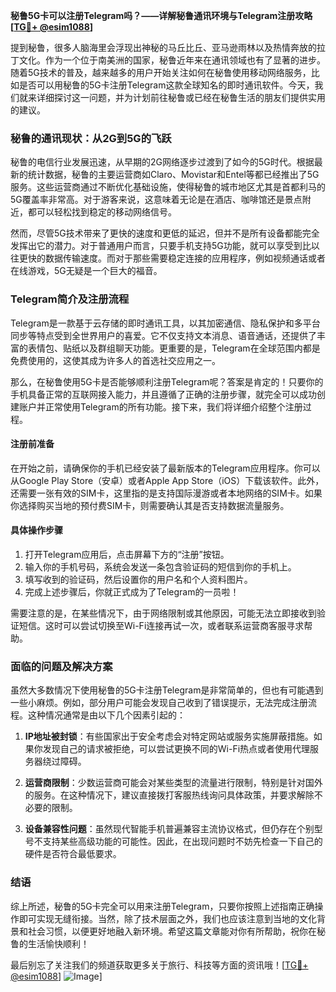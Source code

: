 **秘鲁5G卡可以注册Telegram吗？——详解秘鲁通讯环境与Telegram注册攻略[[TG💪+ @esim1088](https://t.me/s/esim1088)]**

提到秘鲁，很多人脑海里会浮现出神秘的马丘比丘、亚马逊雨林以及热情奔放的拉丁文化。作为一个位于南美洲的国家，秘鲁近年来在通讯领域也有了显著的进步。随着5G技术的普及，越来越多的用户开始关注如何在秘鲁使用移动网络服务，比如是否可以用秘鲁的5G卡注册Telegram这款全球知名的即时通讯软件。今天，我们就来详细探讨这一问题，并为计划前往秘鲁或已经在秘鲁生活的朋友们提供实用的建议。

### 秘鲁的通讯现状：从2G到5G的飞跃

秘鲁的电信行业发展迅速，从早期的2G网络逐步过渡到了如今的5G时代。根据最新的统计数据，秘鲁的主要运营商如Claro、Movistar和Entel等都已经推出了5G服务。这些运营商通过不断优化基础设施，使得秘鲁的城市地区尤其是首都利马的5G覆盖率非常高。对于游客来说，这意味着无论是在酒店、咖啡馆还是景点附近，都可以轻松找到稳定的移动网络信号。

然而，尽管5G技术带来了更快的速度和更低的延迟，但并不是所有设备都能完全发挥出它的潜力。对于普通用户而言，只要手机支持5G功能，就可以享受到比以往更快的数据传输速度。而对于那些需要稳定连接的应用程序，例如视频通话或者在线游戏，5G无疑是一个巨大的福音。

### Telegram简介及注册流程

Telegram是一款基于云存储的即时通讯工具，以其加密通信、隐私保护和多平台同步等特点受到全世界用户的喜爱。它不仅支持文本消息、语音通话，还提供了丰富的表情包、贴纸以及群组聊天功能。更重要的是，Telegram在全球范围内都是免费使用的，这使其成为许多人的首选社交应用之一。

那么，在秘鲁使用5G卡是否能够顺利注册Telegram呢？答案是肯定的！只要你的手机具备正常的互联网接入能力，并且遵循了正确的注册步骤，就完全可以成功创建账户并正常使用Telegram的所有功能。接下来，我们将详细介绍整个注册过程。

#### 注册前准备
在开始之前，请确保你的手机已经安装了最新版本的Telegram应用程序。你可以从Google Play Store（安卓）或者Apple App Store（iOS）下载该软件。此外，还需要一张有效的SIM卡，这里指的是支持国际漫游或者本地网络的SIM卡。如果你选择购买当地的预付费SIM卡，则需要确认其是否支持数据流量服务。

#### 具体操作步骤
1. 打开Telegram应用后，点击屏幕下方的“注册”按钮。
2. 输入你的手机号码，系统会发送一条包含验证码的短信到你的手机上。
3. 填写收到的验证码，然后设置你的用户名和个人资料图片。
4. 完成上述步骤后，你就正式成为了Telegram的一员啦！

需要注意的是，在某些情况下，由于网络限制或其他原因，可能无法立即接收到验证短信。这时可以尝试切换至Wi-Fi连接再试一次，或者联系运营商客服寻求帮助。

### 面临的问题及解决方案

虽然大多数情况下使用秘鲁的5G卡注册Telegram是非常简单的，但也有可能遇到一些小麻烦。例如，部分用户可能会发现自己收到了错误提示，无法完成注册流程。这种情况通常是由以下几个因素引起的：

1. **IP地址被封锁**：有些国家出于安全考虑会对特定网站或服务实施屏蔽措施。如果你发现自己的请求被拒绝，可以尝试更换不同的Wi-Fi热点或者使用代理服务器绕过障碍。
   
2. **运营商限制**：少数运营商可能会对某些类型的流量进行限制，特别是针对国外的服务。在这种情况下，建议直接拨打客服热线询问具体政策，并要求解除不必要的限制。

3. **设备兼容性问题**：虽然现代智能手机普遍兼容主流协议格式，但仍存在个别型号不支持某些高级功能的可能性。因此，在出现问题时不妨先检查一下自己的硬件是否符合最低要求。

### 结语

综上所述，秘鲁的5G卡完全可以用来注册Telegram，只要你按照上述指南正确操作即可实现无缝衔接。当然，除了技术层面之外，我们也应该注意到当地的文化背景和社会习惯，以便更好地融入新环境。希望这篇文章能对你有所帮助，祝你在秘鲁的生活愉快顺利！

最后别忘了关注我们的频道获取更多关于旅行、科技等方面的资讯哦！[[TG💪+ @esim1088](https://t.me/s/esim1088)] ![Image](https://i.postimg.cc/4NQfJmqS/Snipaste-2025-05-13-00-14-12.png)]